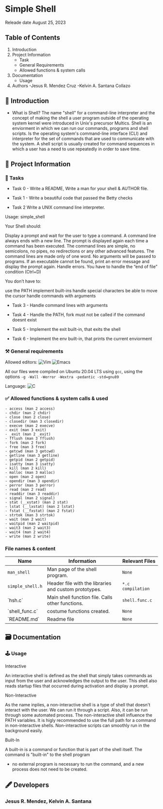 # Simple Shell
Releade date August 25, 2023

## Table of Contents
1. Introduction
2. Project Information
    - Task
    - General Requirements
    - Allowed functions & system calls
3. Documentation
    - Usage
4. Authors
  -Jesus R. Mendez Cruz
  -Kelvin A. Santana Collazo
    
## 📜 Introduction
- What is Shell?
The name "shell" for a command-line interpreter and the concept of making the shell a user program
outside of the operating system kernel were introduced in Unix's precursor Multics. Shell is an enviorment
in which we can run our commands, programs and shell scripts. Is the operating system's command-line interface
(CLI) and interpreter for the set of commands that are used to communicate with the system. A shell script is
usually created for command sequences in which a user has a need to use repeatedly in order to save time.
## 📢 Project Information

### 🎯 Tasks

  * Task 0 - Write a README, Write a man for your shell & AUTHOR file.

  * Task 1 - Write a beautiful code that passed the Betty checks

  * Task 2
     Write a UNIX command line interpreter.

   Usage: simple_shell

Your Shell should:

   Display a prompt and wait for the user to type a command. A command line always ends with a new line.
   The prompt is displayed again each time a command has been executed.
   The command lines are simple, no semicolons, no pipes, no redirections or any other advanced features.
   The command lines are made only of one word. No arguments will be passed to programs.
   If an executable cannot be found, print an error message and display the prompt again.
   Handle errors.
   You have to handle the “end of file” condition (Ctrl+D)

You don’t have to:

   use the PATH
   implement built-ins
   handle special characters
   be able to move the cursor
   handle commands with arguments

  * Task 3 - Handle command lines with arguments

  * Task 4 - Handle the PATH, fork must not be called if the command doesnt exist

  * Task 5 - Implement the exit built-in, that exits the shell

  * Task 6 - Implement the env built-in, that prints the current enviorment


### ⚒ General requirements

   Allowed editors:
   ![Vim](https://img.shields.io/badge/VIM-%2311AB00.svg?style=for-the-badge&logo=vim&logoColor=white)
   ![Emacs](https://img.shields.io/badge/Emacs-%237F5AB6.svg?&style=for-the-badge&logo=gnu-emacs&logoColor=white)
   
   All our files were compiled on Ubuntu 20.04 LTS using `gcc`, using the options `-g -Wall -Werror -Wextra -pedantic -std=gnu89`
   
   Language: ![C](https://img.shields.io/badge/c-%2300599C.svg?style=for-the-badge&logo=c&logoColor=white)

### ✅ Allowed functions & system calls & used

    - access (man 2 access)
    - chdir (man 2 chdir)
    - close (man 2 close)
    - closedir (man 3 closedir)
    - execve (man 2 execve)
    - exit (man 3 exit)
    - _exit (man 2 _exit)
    - fflush (man 3 fflush)
    - fork (man 2 fork)
    - free (man 3 free)
    - getcwd (man 3 getcwd)
    - getline (man 3 getline)
    - getpid (man 2 getpid)
    - isatty (man 3 isatty)
    - kill (man 2 kill)
    - malloc (man 3 malloc)
    - open (man 2 open)
    - opendir (man 3 opendir)
    - perror (man 3 perror)
    - read (man 2 read)
    - readdir (man 3 readdir)
    - signal (man 2 signal)
    - stat (__xstat) (man 2 stat)
    - lstat (__lxstat) (man 2 lstat)
    - fstat (__fxstat) (man 2 fstat)
    - strtok (man 3 strtok)
    - wait (man 2 wait)
    - waitpid (man 2 waitpid)
    - wait3 (man 2 wait3)
    - wait4 (man 2 wait4)
    - write (man 2 write)
### File names & content

|Name                |Information                        |Relevant Files                         |
|----------------|-------------------------------|-----------------------------|
|`man_shell` |Man page of the shell program.| `None` |
|`simple_shell.h`| Header file with the  libraries and custom prototypes.| `*.c compilation` |
\`hsh.c`|Main shell function file. Calls other functions.|`shell.func.c` |
\`shell_func.c` |costume functions created. | `None` |
\`README.md` |Readme file| `None` |

## 🗃️ Documentation

### 🕹️ Usage

  Interactive
  
  An interactive shell is defined as the shell that simply takes commands as input from the user and
  acknowledges the output to the user. This shell also reads startup files that occurred during activation
 and display a prompt.

  Non-Interactive
  
  As the name inplies, a non-interactive shell is a type of shell that doesn't interact with the user. We can
 run it through a script. Also, it can be run through some automated process. The non-interactive shell influence
the PATH variables. It is higly recommended to use the full path for a command in non-interactive shells. Non-interactive
scripts can smoothly run in the background easily.

  Built-In
  
  A built-in is a command or function that is part of the shell itself. The command is "built-in" to the shell program
 - no external program is necessary to run the command, and a new process does not need to be created.

## 🖋️ Developers
### Jesus R. Mendez, Kelvin A. Santana
